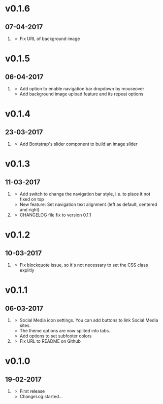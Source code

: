 # v0.1.6
## 07-04-2017

1. [](#bugfix)
    * Fix URL of background image 

# v0.1.5
## 06-04-2017

1. [](#new)
    * Add option to enable navigation bar dropdown by mouseover
    * Add background image upload feature and its repeat options
    

# v0.1.4
## 23-03-2017

1. [](#new)
    * Add Bootstrap's slider component to build an image slider
    

# v0.1.3
## 11-03-2017

1. [](#new)
    * Add switch to change the navigation bar style, i.e. to place it not fixed on top
    * New feature: Set navigation text alignment (left as default, centered and right)
2. [](#bugfix)
    * CHANGELOG file fix to version 0.1.1
    

# v0.1.2
## 10-03-2017
    
1. [](#bugfix)
    * Fix blockquote issue, so it's not necessary to set the CSS class explitly

# v0.1.1
## 06-03-2017

1. [](#new)
    * Social Media icon settings. You can add buttons to link Social Media sites.  
    * The theme options are now splited into tabs.
    * Add options to set subfooter colors
2. [](#bugfix)
    * Fix URL to README on Github
    
# v0.1.0
##  19-02-2017

1. [](#new)
    * First release
    * ChangeLog started...
